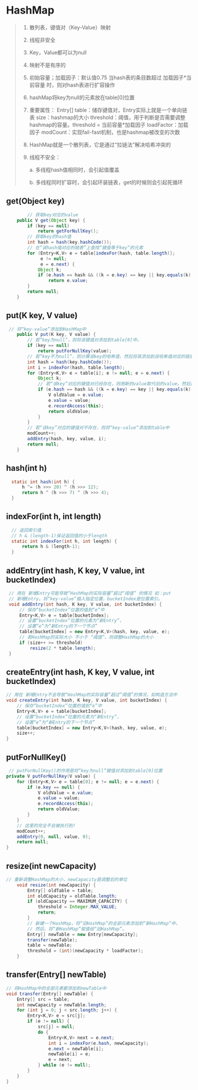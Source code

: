 # HashMap
> 1. 散列表，键值对（Key-Value）映射
>
> 2. 线程非安全
>
> 3. Key，Value都可以为null
>
> 4. 映射不是有序的
>
> 5. 初始容量；加载因子：默认值0.75
> 	当hash表的条目数超过  加载因子*当前容量
>     时，则对hash表进行扩容操作
>    
> 6. hashMap将key为null的元素放在table[0]位置 
>
> 7. 重要属性：
> 	Entry[] table：储存键值对，Entry实际上就是一个单向链表
>     size：hashmap的大小
>     threshold：阈值，用于判断是否需要调整hashmap的容量。threshold = 当前容量*加载因子
>     loadFactor：加载因子
>     modCount：实现fail-fast机制，也是hashmap被改变的次数
>    
> 8. HashMap就是一个散列表，它是通过“拉链法”解决哈希冲突的
>
> 9. 线程不安全：
>
>    a. 多线程hash值相同时，会引起值覆盖
>
>    b. 多线程同时扩容时，会引起环装链表，get的时候则会引起死循环

 ## get(Object key)
```java
	    // 获取key对应的value
    public V get(Object key) {
        if (key == null)
            return getForNullKey();
        // 获取key的hash值
        int hash = hash(key.hashCode());
        // 在“该hash值对应的链表”上查找“键值等于key”的元素
        for (Entry<K,V> e = table[indexFor(hash, table.length)];
             e != null;
             e = e.next) {
            Object k;
            if (e.hash == hash && ((k = e.key) == key || key.equals(k)))
                return e.value;
        }
        return null;
    }
```

 ## put(K key, V value)
```java
 // 将“key-value”添加到HashMap中
    public V put(K key, V value) {
        // 若“key为null”，则将该键值对添加到table[0]中。
        if (key == null)
            return putForNullKey(value);
        // 若“key不为null”，则计算该key的哈希值，然后将其添加到该哈希值对应的链表中。
        int hash = hash(key.hashCode());
        int i = indexFor(hash, table.length);
        for (Entry<K,V> e = table[i]; e != null; e = e.next) {
            Object k;
            // 若“该key”对应的键值对已经存在，则用新的value取代旧的value。然后退出！
            if (e.hash == hash && ((k = e.key) == key || key.equals(k))) {
                V oldValue = e.value;
                e.value = value;
                e.recordAccess(this);
                return oldValue;
            }
        }
        // 若“该key”对应的键值对不存在，则将“key-value”添加到table中
        modCount++;
        addEntry(hash, key, value, i);
        return null;
    }
```

## hash(int h)
```java
  static int hash(int h) {
      h ^= (h >>> 20) ^ (h >>> 12);
      return h ^ (h >>> 7) ^ (h >>> 4);
  }
```

 ## indexFor(int h, int length)
```java
  // 返回索引值
  // h & (length-1)保证返回值的小于length
  static int indexFor(int h, int length) {
      return h & (length-1);
  }
```

## addEntry(int hash, K key, V value, int bucketIndex)
```java
 // 用在 新增Entry可能导致“HashMap的实际容量”超过“阈值” 的情况 如：put
 // 新增Entry。将“key-value”插入指定位置，bucketIndex是位置索引。
 void addEntry(int hash, K key, V value, int bucketIndex) {
     // 保存“bucketIndex”位置的值到“e”中
     Entry<K,V> e = table[bucketIndex];
     // 设置“bucketIndex”位置的元素为“新Entry”，
     // 设置“e”为“新Entry的下一个节点”
     table[bucketIndex] = new Entry<K,V>(hash, key, value, e);
     // 若HashMap的实际大小 不小于 “阈值”，则调整HashMap的大小
     if (size++ >= threshold)
         resize(2 * table.length);
 }
```
## createEntry(int hash, K key, V value, int bucketIndex)
```java
// 用在 新增Entry不会导致“HashMap的实际容量”超过“阈值”的情况，如构造方法中
void createEntry(int hash, K key, V value, int bucketIndex) {
    // 保存“bucketIndex”位置的值到“e”中
    Entry<K,V> e = table[bucketIndex];
    // 设置“bucketIndex”位置的元素为“新Entry”，
    // 设置“e”为“新Entry的下一个节点”
    table[bucketIndex] = new Entry<K,V>(hash, key, value, e);
    size++;
}
```

## putForNullKey()
```java
 // putForNullKey()的作用是将“key为null”键值对添加到table[0]位置
private V putForNullKey(V value) {
    for (Entry<K,V> e = table[0]; e != null; e = e.next) {
        if (e.key == null) {
            V oldValue = e.value;
            e.value = value;
            e.recordAccess(this);
            return oldValue;
        }
    }
    // 这里的完全不会被执行到!
    modCount++;
    addEntry(0, null, value, 0);
    return null;
}
```

## resize(int newCapacity)
```java
// 重新调整HashMap的大小，newCapacity是调整后的单位
    void resize(int newCapacity) {
        Entry[] oldTable = table;
        int oldCapacity = oldTable.length;
        if (oldCapacity == MAXIMUM_CAPACITY) {
            threshold = Integer.MAX_VALUE;
            return;
        }
        // 新建一个HashMap，将“旧HashMap”的全部元素添加到“新HashMap”中，
        // 然后，将“新HashMap”赋值给“旧HashMap”。
        Entry[] newTable = new Entry[newCapacity];
        transfer(newTable);
        table = newTable;
        threshold = (int)(newCapacity * loadFactor);
    }
```

## transfer(Entry[] newTable) 
```java
// 将HashMap中的全部元素都添加到newTable中
void transfer(Entry[] newTable) {
    Entry[] src = table;
    int newCapacity = newTable.length;
    for (int j = 0; j < src.length; j++) {
        Entry<K,V> e = src[j];
        if (e != null) {
            src[j] = null;
            do {
                Entry<K,V> next = e.next;
                int i = indexFor(e.hash, newCapacity);
                e.next = newTable[i];
                newTable[i] = e;
                e = next;
            } while (e != null);
        }
    }
}
```